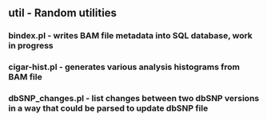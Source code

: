 ## util - Random utilities

### bindex.pl - writes BAM file metadata into SQL database, work in progress

### cigar-hist.pl - generates various analysis histograms from BAM file

### dbSNP_changes.pl - list changes between two dbSNP versions in a way that could be parsed to update dbSNP file


